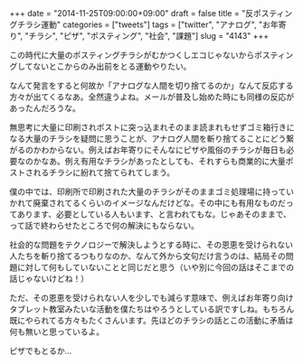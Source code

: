 +++
date = "2014-11-25T09:00:00+09:00"
draft = false
title = "反ポスティングチラシ運動"
categories = ["tweets"]
tags = ["twitter", "アナログ", "お年寄り", "チラシ", "ピザ", "ポスティング", "社会", "課題"]
slug = "4143"
+++

この時代に大量のポスティングチラシがむかつくしエコじゃないからポスティングしてないとこからのみ出前をとる運動やりたい。

なんて発言をすると何故か「アナログな人間を切り捨てるのか」なんて反応する方々が出てくるなあ。全然違うよね。メールが普及し始めた時にも同様の反応があったんだろうな。

無思考に大量に印刷されポストに突っ込まれそのまま読まれもせずゴミ箱行きになる大量のチラシを疑問に思うことが、アナログ人間を斬り捨てることにどう繋がるのかわからない。例えばお年寄りにそんなにピザや風俗のチラシが毎日も必要なのかなあ。例え有用なチラシがあったとしても、それすらも商業的に大量ポストされるチラシに紛れて捨てられてしまう。

僕の中では、印刷所で印刷された大量のチラシがそのままゴミ処理場に持っていかれて廃棄されてるくらいのイメージなんだけどな。その中にも有用なものだってあります、必要としている人もいます、と言われてもな。じゃあそのままで、って話で終わらせたところで何の解決にもならない。

社会的な問題をテクノロジーで解決しようとする時に、その恩恵を受けられない人たちを斬り捨てるつもりなのか、なんて外から文句だけ言うのは、結局その問題に対して何もしていないことと同じだと思う（いや別に今回の話はそこまでの話じゃないけどね！）

ただ、その恩恵を受けられない人を少しでも減らす意味で、例えばお年寄り向けタブレット教室みたいな活動を僕たちはやろうとしている訳ですしね。もちろん既にやられてる方々もたくさんいます。先ほどのチラシの話とこの活動に矛盾は何も無いと思っているよ。

ピザでもとるか…
